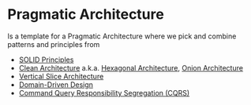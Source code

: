 # Pragmatic Architecture

Is a template for a Pragmatic Architecture where we pick and combine patterns and principles from

 - [SOLID Principles](https://en.wikipedia.org/wiki/SOLID)
 - [Clean Architecture](https://blog.8thlight.com/uncle-bob/2012/08/13/the-clean-architecture.html) a.k.a. [Hexagonal Architecture](https://en.wikipedia.org/wiki/Hexagonal_architecture_(software)), [Onion Architecture](https://jeffreypalermo.com/2008/07/the-onion-architecture-part-1/)
 - [Vertical Slice Architecture](https://www.jimmybogard.com/vertical-slice-architecture/)
 - [Domain-Driven Design](https://en.wikipedia.org/wiki/Domain-driven_design)
 - [Command Query Responsibility Segregation (CQRS)](http://martinfowler.com/bliki/CQRS.html)
